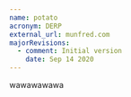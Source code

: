 ```yaml
---
name: potato
acronym: DERP
external_url: munfred.com
majorRevisions:
  - comment: Initial version
    date: Sep 14 2020
---
```

wawawawawa